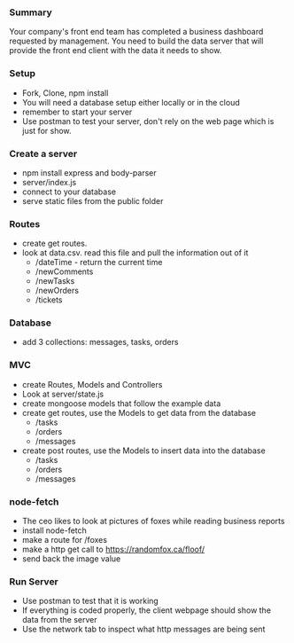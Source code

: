 
### Summary
Your company's front end team has completed a business dashboard requested by management. You need to build the data server that will provide the front end client with the data it needs to show.


### Setup
* Fork, Clone, npm install
* You will need a database setup either locally or in the cloud
* remember to start your server
* Use postman to test your server, don't rely on the web page which is just for show.

### Create a server
* npm install express and body-parser
* server/index.js
* connect to your database
* serve static files from the public folder

### Routes
* create get routes.
* look at data.csv. read this file and pull the information out of it
  * /dateTime - return the current time
  * /newComments
  * /newTasks
  * /newOrders
  * /tickets

### Database
* add 3 collections: messages, tasks, orders


### MVC
* create Routes, Models and Controllers
* Look at server/state.js
* create mongoose models that follow the example data
* create get routes, use the Models to get data from the database
  * /tasks
  * /orders
  * /messages
* create post routes, use the Models to insert data into the database
  * /tasks 
  * /orders
  * /messages 


### node-fetch
* The ceo likes to look at pictures of foxes while reading business reports
* install node-fetch
* make a route for /foxes
* make a http get call to https://randomfox.ca/floof/
* send back the image value


### Run Server
* Use postman to test that it is working
* If everything is coded properly, the client webpage should show the data from the server
* Use the network tab to inspect what http messages are being sent





